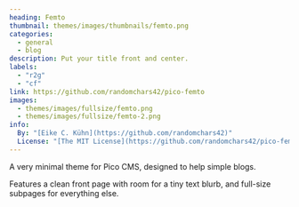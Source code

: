 ```yaml
---
heading: Femto
thumbnail: themes/images/thumbnails/femto.png
categories:
  - general
  - blog
description: Put your title front and center.
labels:
  - "r2g"
  - "cf"
link: https://github.com/randomchars42/pico-femto
images:
  - themes/images/fullsize/femto.png
  - themes/images/fullsize/femto-2.png
info:
  By: "[Eike C. Kühn](https://github.com/randomchars42)"
  License: "[The MIT License](https://github.com/randomchars42/pico-femto/blob/master/LICENSE)"
---
```


A very minimal theme for Pico CMS, designed to help simple blogs.

Features a clean front page with room for a tiny text blurb, and full-size subpages for everything else.
